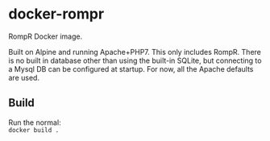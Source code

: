 # docker-rompr
RompR Docker image.

Built on Alpine and running Apache+PHP7.
This only includes RompR.
There is no built in database other than using the built-in SQLite, but connecting to a Mysql DB can be configured at startup.
For now, all the Apache defaults are used.

## Build

Run the normal:  
`docker build .`
